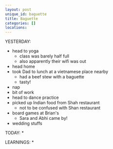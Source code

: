 ```yaml
---
layout: post
unique_id: baguette
title: Baguette
categories: []
locations: 
---
```


YESTERDAY:
* head to yoga
  * class was barely half full
  * also apparently their wifi was out
* head home
* took Dad to lunch at a vietnamese place nearby
  * had a beef stew with a baguette
  * tasty!
* nap
* bit of work
* head to dance practice
* picked up Indian food from Shah restaurant
  * not to be confused with Shan restaurant
* board games at Brian's
  * Sara and Abhi came by!
* wedding stuffs

TODAY:
* 

LEARNINGS:
* 
